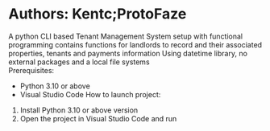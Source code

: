 # Authors: Kentc;ProtoFaze   
A python CLI based Tenant Management System setup with functional programming contains functions for landlords to record and their associated properties, tenants and payments information
Using datetime library, no external packages and a local file systems   
Prerequisites: 
- Python 3.10 or above
- Visual Studio Code
How to launch project:
1. Install Python 3.10 or above version
2. Open the project in Visual Studio Code and run
